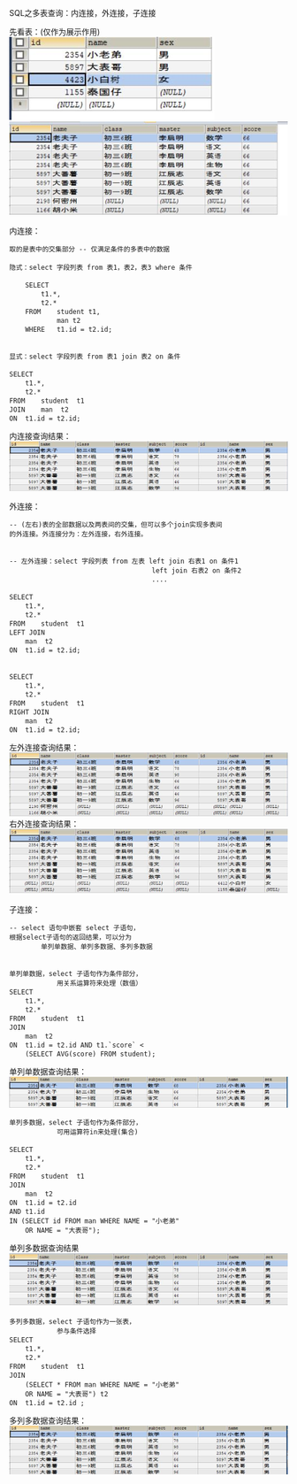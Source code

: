 SQL之多表查询：内连接，外连接，子连接

先看表：(仅作为展示作用)
	![](man.jpg)
	![](student.jpg)
	
内连接：

	取的是表中的交集部分 -- 仅满足条件的多表中的数据

	隐式：select 字段列表 from 表1，表2，表3 where 条件

	    SELECT 
	    	t1.*,
	    	t2.*
	    FROM 	student t1,
	    		man t2
	    WHERE 	t1.id = t2.id;
    

	显式：select 字段列表 from 表1 join 表2 on 条件

    SELECT 
    	t1.*,
    	t2.*
    FROM 	student  t1
    JOIN	man  t2 
    ON	t1.id = t2.id;
	
内连接查询结果：
	![](in_connect.jpg)
    

外连接：

	-- (左右)表的全部数据以及两表间的交集，但可以多个join实现多表间 
	的外连接。外连接分为：左外连接，右外连接。

	
	-- 左外连接：select 字段列表 from 左表 left join 右表1 on 条件1
									    left join 右表2 on 条件2
									    ....
	
    SELECT 
    	t1.*,
    	t2.*
    FROM 	student  t1
    LEFT JOIN 
    	man  t2 
    ON	t1.id = t2.id;


    SELECT 
    	t1.*,
    	t2.*
    FROM 	student  t1
    RIGHT JOIN 
    	man  t2 
    ON	t1.id = t2.id;

左外连接查询结果：
	![](left_out.jpg)
右外连接查询结果：
	![](right_out.jpg)

子连接：

	-- select 语句中嵌套 select 子语句，
	根据select子语句的返回结果，可以分为 
			单列单数据、单列多数据、多列多数据


	单列单数据，select 子语句作为条件部分，
				用关系运算符来处理（数值）
    SELECT 
    	t1.*,
    	t2.*
    FROM 	student  t1
    JOIN 
    	man  t2 
    ON	t1.id = t2.id AND t1.`score` < 
		(SELECT AVG(score) FROM student);

单列单数据查询结果：
![](s_s.jpg)

	单列多数据，select 子语句作为条件部分，
				可用运算符in来处理(集合)

    SELECT 
    	t1.*,
    	t2.*
    FROM 	student  t1
    JOIN 
    	man  t2 
    ON	t1.id = t2.id 
	AND t1.id 
	IN (SELECT id FROM man WHERE NAME = "小老弟" 
		OR NAME = "大表哥");

单列多数据查询结果    
![](s_m.jpg)

	多列多数据，select 子语句作为一张表，
				参与条件选择
    SELECT 
    	t1.*,
    	t2.*
    FROM 	student  t1
    JOIN 
    	(SELECT * FROM man WHERE NAME = "小老弟" 
		OR NAME = "大表哥") t2
    ON	t1.id = t2.id ;

多列多数据查询结果：
![](m_m.jpg)
